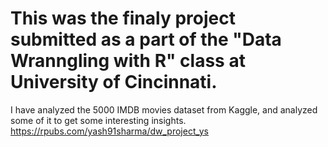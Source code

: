 # This was the finaly project submitted as a part of the "Data Wranngling with R" class at University of Cincinnati.

I have analyzed the 5000 IMDB movies dataset from Kaggle, and analyzed some of it to get some interesting insights.
https://rpubs.com/yash91sharma/dw_project_ys
